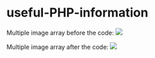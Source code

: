 # useful-PHP-information

Multiple image array before the code:
<img src="https://2.downloader.disk.yandex.com.tr/preview/2725fc42b01dffd1f8fc42ac9a8f95966bf7869abb0c07a2df5181256293d077/inf/Sx2EK5ibPgK7NSdOggVMbeMRd8kUgkUe6AnT8VKcnUczhYOMN-7RccxBGVBY1L1QepAy7NmaxnhmB3CGb7WNUQ%3D%3D?uid=461587357&filename=Before-rearrange.png&disposition=inline&hash=&limit=0&content_type=image%2Fpng&owner_uid=461587357&tknv=v2&size=1903x1089">

Multiple image array after the code:
<img src="https://4.downloader.disk.yandex.com.tr/preview/5d963e3ec1c5297439e1a06746187dbfc8d166a6fabea197c76822f045d11f52/inf/_DPUXWV3BhWBKt4FZj9s3-MRd8kUgkUe6AnT8VKcnUe3wKdK5ZOwap4aIn6hgyCjhTWYPW_NgxsEV7624_3AlA%3D%3D?uid=461587357&filename=After-rearrange.png&disposition=inline&hash=&limit=0&content_type=image%2Fpng&owner_uid=461587357&tknv=v2&size=1903x1089">

